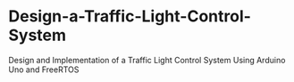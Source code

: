 # Design-a-Traffic-Light-Control-System
Design and Implementation of a Traffic Light Control System Using Arduino Uno and FreeRTOS
